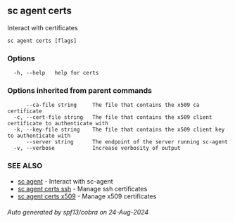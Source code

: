## sc agent certs

Interact with certificates

```
sc agent certs [flags]
```

### Options

```
  -h, --help   help for certs
```

### Options inherited from parent commands

```
      --ca-file string     The file that contains the x509 ca certificate
  -c, --cert-file string   The file that contains the x509 client certificate to authenticate with
  -k, --key-file string    The file that contains the x509 client key to authenticate with
      --server string      The endpoint of the server running sc-agent
  -v, --verbose            Increase verbosity of output
```

### SEE ALSO

* [sc agent](sc_agent.md)	 - Interact with sc-agent
* [sc agent certs ssh](sc_agent_certs_ssh.md)	 - Manage ssh certificates
* [sc agent certs x509](sc_agent_certs_x509.md)	 - Manage x509 certificates

###### Auto generated by spf13/cobra on 24-Aug-2024

